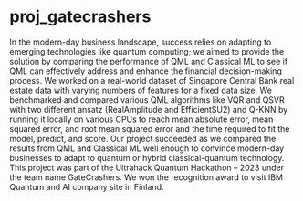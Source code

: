 # proj_gatecrashers

In the modern-day business landscape, success relies on adapting to emerging technologies
like quantum computing; we aimed to provide the solution by comparing the performance of QML and Classical ML to see
if QML can effectively address and enhance the financial decision-making process.
We worked on a real-world dataset of Singapore Central Bank real estate data with varying numbers of features for a fixed
data size. We benchmarked and compared various QML algorithms like VQR and QSVR with two different ansatz
(RealAmplitude and EfficientSU2) and Q-KNN by running it locally on various CPUs to reach mean absolute error, mean
squared error, and root mean squared error and the time required to fit the model, predict, and score.
Our project succeeded as we compared the results from QML and Classical ML well enough to convince modern-day
businesses to adapt to quantum or hybrid classical-quantum technology.
This project was part of the Ultrahack Quantum Hackathon – 2023 under the team name GateCrashers. We won the
recognition award to visit IBM Quantum and AI company site in Finland. 
